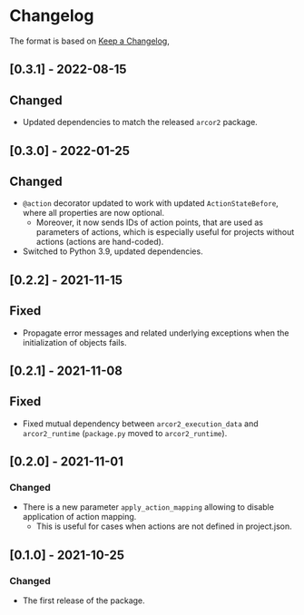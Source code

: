 # Changelog

The format is based on [Keep a Changelog](https://keepachangelog.com/en/1.0.0/),

## [0.3.1] - 2022-08-15

## Changed

- Updated dependencies to match the released `arcor2` package.

## [0.3.0] - 2022-01-25

## Changed

- `@action` decorator updated to work with updated `ActionStateBefore`, where all properties are now optional.
  - Moreover, it now sends IDs of action points, that are used as parameters of actions, which is especially useful for projects without actions (actions are hand-coded).
- Switched to Python 3.9, updated dependencies.

## [0.2.2] - 2021-11-15

## Fixed

- Propagate error messages and related underlying exceptions when the initialization of objects fails.

## [0.2.1] - 2021-11-08

## Fixed

- Fixed mutual dependency between `arcor2_execution_data` and `arcor2_runtime` (`package.py` moved to `arcor2_runtime`).

## [0.2.0] - 2021-11-01
### Changed
- There is a new parameter `apply_action_mapping` allowing to disable application of action mapping.
    - This is useful for cases when actions are not defined in project.json.

## [0.1.0] - 2021-10-25
### Changed
- The first release of the package.
